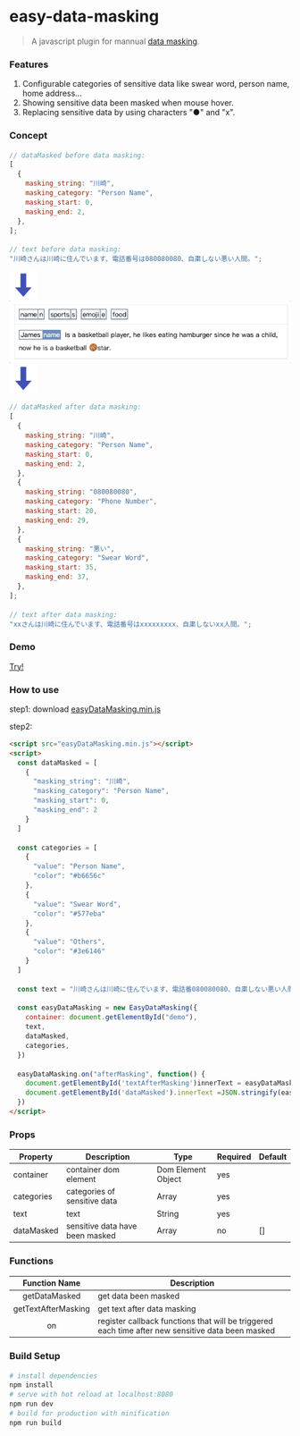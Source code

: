 # easy-data-masking

> A javascript plugin for mannual [data masking](https://research.aimultiple.com/data-masking/).

### Features

1. Configurable categories of sensitive data like swear word, person name, home address...
2. Showing sensitive data been masked when mouse hover.
3. Replacing sensitive data by using characters "●" and "x".

### Concept

```javascript
// dataMasked before data masking:
[
  {
    masking_string: "川崎",
    masking_category: "Person Name",
    masking_start: 0,
    masking_end: 2,
  },
];

// text before data masking:
"川崎さんは川崎に住んでいます、電話番号は080080080、自粛しない悪い人間。";
```

<img src="down-arrow.png" width="50px"/><br/>
<img src="demo.gif" width="750px"/><br/>
<img src="down-arrow.png" width="50px"/><br/>

```javascript
// dataMasked after data masking:
[
  {
    masking_string: "川崎",
    masking_category: "Person Name",
    masking_start: 0,
    masking_end: 2,
  },
  {
    masking_string: "080080080",
    masking_category: "Phone Number",
    masking_start: 20,
    masking_end: 29,
  },
  {
    masking_string: "悪い",
    masking_category: "Swear Word",
    masking_start: 35,
    masking_end: 37,
  },
];

// text after data masking:
"xxさんは川崎に住んでいます、電話番号はxxxxxxxxx、自粛しないxx人間。";
```
### Demo

[Try!](https://codesandbox.io/s/easy-data-masking-igykl?file=/index.html)

### How to use

step1: download [easyDataMasking.min.js](https://github.com/HC200ok/easy-data-masking/blob/master/dist/easyDataMasking.min.js)

step2:

```html
<script src="easyDataMasking.min.js"></script>
<script>
  const dataMasked = [
    {
      "masking_string": "川崎",
      "masking_category": "Person Name",
      "masking_start": 0,
      "masking_end": 2
    }
  ]

  const categories = [
    {
      "value": "Person Name",
      "color": "#b6656c"
    },
    {
      "value": "Swear Word",
      "color": "#577eba"
    },
    {
      "value": "Others",
      "color": "#3e6146"
    }
  ]

  const text = "川崎さんは川崎に住んでいます、電話番080080080、自粛しない悪い人間。"

  const easyDataMasking = new EasyDataMasking({
    container: document.getElementById("demo"),
    text,
    dataMasked,
    categories,
  })

  easyDataMasking.on("afterMasking", function() {
    document.getElementById('textAfterMasking')innerText = easyDataMasking.getTextAfterMasking()
    document.getElementById('dataMasked').innerText =JSON.stringify(easyDataMasking.getDataMasked())
  })
</script>
```

### Props

| Property   | Description                  | Type               | Required | Default |
| ---------- | ---------------------------- | ------------------ | -------- | ------- |
| container  | container dom element        | Dom Element Object | yes      |         |
| categories | categories of sensitive data | Array              | yes      |         |
| text       | text                         | String             | yes      |         |
| dataMasked | sensitive data have been masked        | Array              | no       | []      |

### Functions

|    Function Name    | Description                                                                             |
| :-----------------: | --------------------------------------------------------------------------------------- |
|    getDataMasked    | get data been masked                                                                    |
| getTextAfterMasking | get text after data masking                                                             |
|         on          | register callback functions that will be triggered each time after new sensitive data been masked |

### Build Setup

```bash
# install dependencies
npm install
# serve with hot reload at localhost:8080
npm run dev
# build for production with minification
npm run build
```
